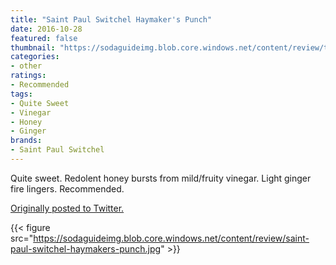 ```yaml
---
title: "Saint Paul Switchel Haymaker's Punch"
date: 2016-10-28
featured: false
thumbnail: "https://sodaguideimg.blob.core.windows.net/content/review/thumbs/saint-paul-switchel-haymakers-punch.jpg"
categories:
- other
ratings:
- Recommended
tags:
- Quite Sweet
- Vinegar
- Honey
- Ginger
brands:
- Saint Paul Switchel
---
```


Quite sweet. Redolent honey bursts from mild/fruity vinegar. Light ginger fire lingers. Recommended.

[Originally posted to Twitter.](https://twitter.com/Cavorter/status/792151827823337474)

{{< figure src="https://sodaguideimg.blob.core.windows.net/content/review/saint-paul-switchel-haymakers-punch.jpg" >}}
